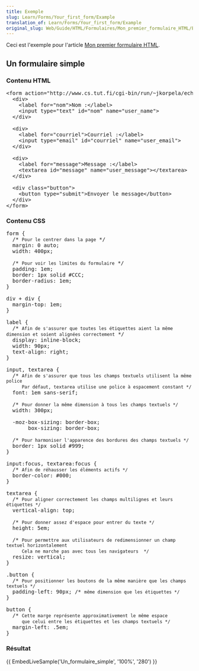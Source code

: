 ```yaml
---
title: Exemple
slug: Learn/Forms/Your_first_form/Example
translation_of: Learn/Forms/Your_first_form/Example
original_slug: Web/Guide/HTML/Formulaires/Mon_premier_formulaire_HTML/Exemple
---
```

<p>Ceci est l'exemple pour l'article <a href="/fr/docs/HTML/Formulaires/Mon_premier_formulaire_HTML" title="/en-US/docs/HTML/Forms/My_first_HTML_form">Mon premier formulaire HTML</a>.</p>

<h2 id="Un_formulaire_simple">Un formulaire simple</h2>

<h3 id="Contenu_HTML">Contenu HTML</h3>

<pre class="brush: html">&lt;form action="http://www.cs.tut.fi/cgi-bin/run/~jkorpela/echo.cgi" method="post"&gt;
  &lt;div&gt;
    &lt;label for="nom"&gt;Nom :&lt;/label&gt;
    &lt;input type="text" id="nom" name="user_name"&gt;
  &lt;/div&gt;

  &lt;div&gt;
    &lt;label for="courriel"&gt;Courriel :&lt;/label&gt;
    &lt;input type="email" id="courriel" name="user_email"&gt;
  &lt;/div&gt;

  &lt;div&gt;
    &lt;label for="message"&gt;Message :&lt;/label&gt;
    &lt;textarea id="message" name="user_message"&gt;&lt;/textarea&gt;
  &lt;/div&gt;

  &lt;div class="button"&gt;
    &lt;button type="submit"&gt;Envoyer le message&lt;/button&gt;
  &lt;/div&gt;
&lt;/form&gt;</pre>

<h3 id="Contenu_CSS">Contenu CSS</h3>

<pre class="brush: css">form {
  /* <code class="css comments">Pour le centrer dans la page</code> */
  margin: 0 auto;
  width: 400px;

  /* <code class="css comments">Pour voir les limites du formulaire</code> */
  padding: 1em;
  border: 1px solid #CCC;
  border-radius: 1em;
}

div + div {
  margin-top: 1em;
}

label {
  /* <code class="css comments">Afin de s'assurer que toutes les étiquettes aient la même dimension et soient alignées correctement</code> */
  display: inline-block;
  width: 90px;
  text-align: right;
}

input, textarea {
  /* <code class="css comments">Afin de s'assurer que tous les champs textuels utilisent la même police</code>
     <code class="css comments">Par défaut, textarea utilise une police à espacement constant */</code>
  font: 1em sans-serif;

  /* <code class="css comments">Pour donner la même dimension à tous les champs textuels */</code>
  width: 300px;

  -moz-box-sizing: border-box;
       box-sizing: border-box;

  /* <code class="css comments">Pour harmoniser l'apparence des bordures des champs textuels */</code>
  border: 1px solid #999;
}

input:focus, textarea:focus {
  /* <code class="css comments">Afin de réhausser les éléments actifs */</code>
  border-color: #000;
}

textarea {
  /* <code class="css comments">Pour aligner correctement les champs multilignes et leurs étiquettes */</code>
  vertical-align: top;

  /* <code class="css comments">Pour donner assez d'espace pour entrer du texte */</code>
  height: 5em;

  /* <code class="css comments">Pour permettre aux utilisateurs de redimensionner un champ textuel horizontalement</code>
     <code class="css comments">Cela ne marche pas avec tous les navigateurs  */</code>
  resize: vertical;
}

.button {
  /* <code class="css comments">Pour positionner les boutons de la même manière que les champs textuels */</code>
  padding-left: 90px; /* <code class="css comments">même dimension que les étiquettes */</code>
}

button {
  /* <code class="css comments">Cette marge représente approximativement le même espace</code>
     <code class="css comments">que celui entre les étiquettes et les champs textuels */</code>
  margin-left: .5em;
}</pre>

<h3 id="Résultat">Résultat</h3>

<p>{{ EmbedLiveSample('Un_formulaire_simple', '100%', '280') }}</p>

<p> </p>
